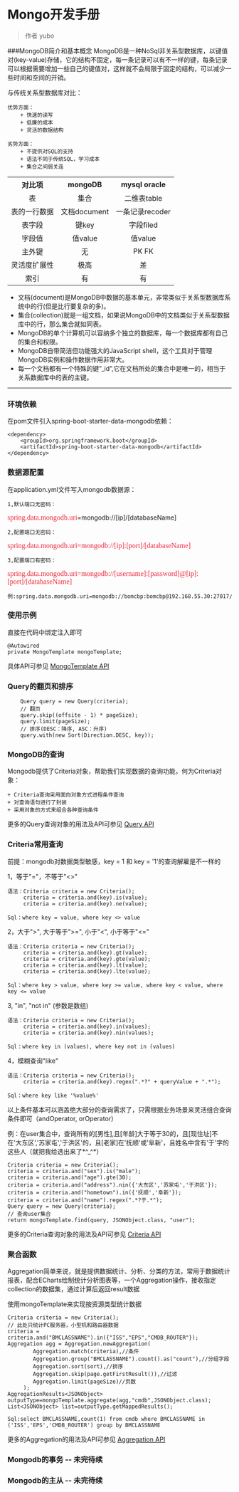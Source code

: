 # Mongo开发手册

> 作者 yubo

###MongoDB简介和基本概念
MongoDB是一种NoSql非关系型数据库，以键值对(key-value)存储，它的结构不固定，每一条记录可以有不一样的键，每条记录可以根据需要增加一些自己的键值对，这样就不会局限于固定的结构，可以减少一些时间和空间的开销。

与传统关系型数据库对比：

	优势方面：
		+ 快速的读写 
		+ 低廉的成本 
		+ 灵活的数据结构

	劣势方面：
		+ 不提供对SQL的支持
		+ 语法不同于传统SQL，学习成本
		+ 集合之间弱关连
<table style="width: 100%; border-collapse: collapse;">
  <tr>
    <th>对比项</th>
    <th>mongoDB</th>
    <th>mysql oracle</th>
  </tr>
  <tr>
    <td style="text-align:center;">表</td>
    <td style="text-align:center;">集合</td>
    <td style="text-align:center;">二维表table</td>
  </tr>
  <tr>
    <td style="text-align:center;">表的一行数据</td>
    <td style="text-align:center;">文档document</td>
    <td style="text-align:center;">一条记录recoder</td>
  </tr>
  <tr>
    <td style="text-align:center;">表字段</td>
    <td style="text-align:center;">键key</td>
    <td style="text-align:center;">字段filed</td>
  </tr>
<tr>
    <td style="text-align:center;">字段值</td>
    <td style="text-align:center;">值value</td>
    <td style="text-align:center;">值value</td>
  </tr>
<tr>
    <td style="text-align:center;">主外键</td>
    <td style="text-align:center;">无</td>
    <td style="text-align:center;">PK FK</td>
  </tr>
<tr>
    <td style="text-align:center;">灵活度扩展性</td>
    <td style="text-align:center;">极高</td>
    <td style="text-align:center;">差</td>
  </tr>
<tr>
    <td style="text-align:center;">索引</td>
    <td style="text-align:center;">有</td>
    <td style="text-align:center;">有</td>
  </tr>
</table>

- 文档(document)是MongoDB中数据的基本单元，非常类似于关系型数据库系统中的行(但是比行要复杂的多)。
- 集合(collection)就是一组文档，如果说MongoDB中的文档类似于关系型数据库中的行，那么集合就如同表。
- MongoDB的单个计算机可以容纳多个独立的数据库，每一个数据库都有自己的集合和权限。
- MongoDB自带简洁但功能强大的JavaScript shell，这个工具对于管理MongoDB实例和操作数据作用非常大。
- 每一个文档都有一个特殊的键”_id”,它在文档所处的集合中是唯一的，相当于关系数据库中的表的主键。

* * *
### 环境依赖
在pom文件引入spring-boot-starter-data-mongodb依赖：

	<dependency>
		<groupId>org.springframework.boot</groupId>
		<artifactId>spring-boot-starter-data-mongodb</artifactId>
	</dependency>

### 数据源配置
在application.yml文件写入mongodb数据源：
	
	1,默认端口无密码：
<font color=#EE2B3E size=3 face="雅黑">spring.data.mongodb.uri</font>=mongodb://[ip]/[databaseName]

	2,配置端口无密码：
<font color=#EE2B3E size=3 face="雅黑">spring.data.mongodb.uri=mongodb://[ip]:[port]/[databaseName]</font>

	3,配置端口有密码：
<font color=#EE2B3E size=3 face="雅黑">spring.data.mongodb.uri=mongodb://[username]:[password]@[ip]:[port]/[databaseName]</font>

	例:spring.data.mongodb.uri=mongodb://bomcbp:bomcbp@192.168.55.30:27017/datashare

### 使用示例
直接在代码中绑定注入即可

	@Autowired
    private MongoTemplate mongoTemplate;

具体API可参见  [MongoTemplate API](https://docs.spring.io/spring-data/mongodb/docs/current/api/org/springframework/data/mongodb/core/MongoTemplate.html)

### Query的翻页和排序
		Query query = new Query(criteria);
		// 翻页
		query.skip((offsite - 1) * pageSize);
		query.limit(pageSize);
		// 排序(DESC：降序, ASC：升序)
		query.with(new Sort(Direction.DESC, key));	
		
### MongoDB的查询
Mongodb提供了Criteria对象，帮助我们实现数据的查询功能，何为Criteria对象：

	+ Criteria查询采用面向对象方式进程条件查询
	+ 对查询语句进行了封装
	+ 采用对象的方式来组合各种查询条件


更多的Query查询对象的用法及API可参见 [Query API](https://docs.spring.io/spring-data/mongodb/docs/current/api/org/springframework/data/mongodb/core/query/Query.html)

### Criteria常用查询
前提：mongodb对数据类型敏感，key = 1 和 key = '1'的查询解雇是不一样的

1，等于"="，不等于"<>"

	语法：Criteria criteria = new Criteria();
	     criteria = criteria.and(key).is(value);
         criteria = criteria.and(key).ne(value); 

	Sql：where key = value, where key <> value

2，大于">", 大于等于">=", 小于"<", 小于等于"<="

	语法：Criteria criteria = new Criteria();
	     criteria = criteria.and(key).gt(value);
		 criteria = criteria.and(key).gte(value);
		 criteria = criteria.and(key).lt(value);
		 criteria = criteria.and(key).lte(value); 

	Sql：where key > value, where key >= value, where key < value, where key <= value

3, "in", "not in" (参数是数组)

	语法：Criteria criteria = new Criteria();
	     criteria = criteria.and(key).in(values);
		 criteria = criteria.and(key).nin(values); 

	Sql：where key in (values), where key not in (values)

4，模糊查询"like"

	语法：Criteria criteria = new Criteria();
	     criteria = criteria.and(key).regex(".*?" + queryValue + ".*");

	Sql：where key like '%value%'

以上条件基本可以涵盖绝大部分的查询需求了，只需根据业务场景来灵活组合查询条件即可（andOperator, orOperator）

例：在user集合中，查询所有的[男性],且[年龄]大于等于30的，且[现住址]不在'大东区','苏家屯','于洪区'的，且[老家]在'抚顺'或'阜新'，且姓名中含有'于'字的这些人（就把我给选出来了*^_^*）
	
	Criteria criteria = new Criteria();
 	criteria = criteria.and("sex").is("male"); 
	criteria = criteria.and("age").gte(30);
	criteria = criteria.and("address").nin({'大东区','苏家屯','于洪区'});
	criteria = criteria.and("hometown").in({'抚顺','阜新'});
	criteria = criteria.and("name").regex(".*?于.*");
    Query query = new Query(criteria);
	// 查询user集合
	return mongoTemplate.find(query, JSONObject.class, "user");  

更多的Criteria查询对象的用法及API可参见 [Criteria API](https://docs.spring.io/spring-data/mongodb/docs/current/api/org/springframework/data/mongodb/core/query/Criteria.html)

### 聚合函数
Aggregation简单来说，就是提供数据统计、分析、分类的方法，常用于数据统计报表，配合ECharts绘制统计分析图表等，一个Aggregation操作，接收指定collection的数据集，通过计算后返回result数据

使用mongoTemplate来实现按资源类型统计数据

	Criteria criteria = new Criteria();
	// 此处只统计PC服务器，小型机和路由器数据
 	criteria = criteria.and("BMCLASSNAME").in({"ISS","EPS","CMDB_ROUTER"}); 
	Aggregation agg = Aggregation.newAggregation(    
            Aggregation.match(criteria),//条件  
            Aggregation.group("BMCLASSNAME").count().as("count"),//分组字段    
            Aggregation.sort(sort),//排序  
            Aggregation.skip(page.getFirstResult()),//过滤  
            Aggregation.limit(pageSize)//页数  
         );    
    AggregationResults<JSONObject> outputType=mongoTemplate.aggregate(agg,"cmdb",JSONObject.class);    
    List<JSONObject> list=outputType.getMappedResults();
	
	Sql:select BMCLASSNAME,count(1) from cmdb where BMCLASSNAME in ('ISS','EPS','CMDB_ROUTER') group by BMCLASSNAME

更多的Aggregation的用法及API可参见 [Aggregation API](https://www.baeldung.com/spring-data-mongodb-projections-aggregations)

### Mongodb的事务 -- 未完待续
### Mongodb的主从 -- 未完待续
